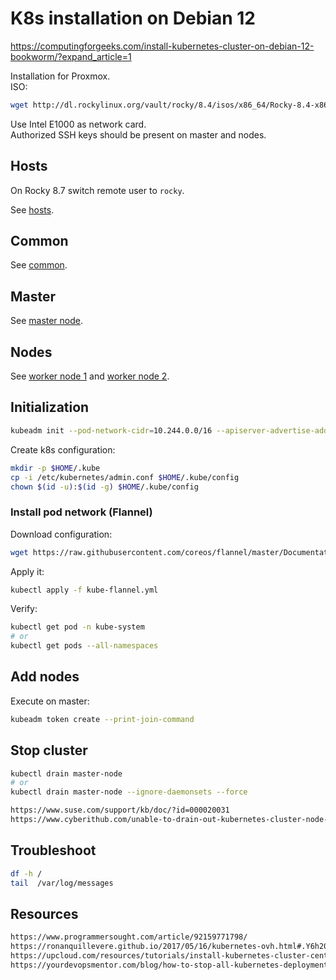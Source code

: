 # K8s installation on Debian 12


https://computingforgeeks.com/install-kubernetes-cluster-on-debian-12-bookworm/?expand_article=1

Installation for Proxmox.  
ISO:

```sh
wget http://dl.rockylinux.org/vault/rocky/8.4/isos/x86_64/Rocky-8.4-x86_64-minimal.iso
```

Use Intel E1000 as network card.  
Authorized SSH keys should be present on master and nodes.

## Hosts
On Rocky 8.7 switch remote user to `rocky`.

See [hosts](hosts).

## Common

See [common](1-k8s-rocky-common.yml).

## Master

See [master node](2-k8s-rocky-master.yml).

## Nodes

See [worker node 1](3-k8s-rocky-node-01.yml) and [worker node 2](4-k8s-rocky-node-02.yml).

## Initialization

```sh
kubeadm init --pod-network-cidr=10.244.0.0/16 --apiserver-advertise-address 192.168.1.137 --token-ttl 0
```

Create k8s configuration:

```sh
mkdir -p $HOME/.kube
cp -i /etc/kubernetes/admin.conf $HOME/.kube/config
chown $(id -u):$(id -g) $HOME/.kube/config
```

### Install pod network (Flannel)

Download configuration:

```sh
wget https://raw.githubusercontent.com/coreos/flannel/master/Documentation/kube-flannel.yml
```

Apply it:

```sh
kubectl apply -f kube-flannel.yml
```

Verify:

```sh
kubectl get pod -n kube-system
# or
kubectl get pods --all-namespaces
```

## Add nodes

Execute on master:

```sh
kubeadm token create --print-join-command
```

## Stop cluster

```sh
kubectl drain master-node
# or 
kubectl drain master-node --ignore-daemonsets --force
```

```html
https://www.suse.com/support/kb/doc/?id=000020031
https://www.cyberithub.com/unable-to-drain-out-kubernetes-cluster-node-for-maintenance/
```

## Troubleshoot

```sh
df -h /
tail  /var/log/messages
```

## Resources

```html
https://www.programmersought.com/article/92159771798/
https://ronanquillevere.github.io/2017/05/16/kubernetes-ovh.html#.Y6h20NJByV5
https://upcloud.com/resources/tutorials/install-kubernetes-cluster-centos-8
https://yourdevopsmentor.com/blog/how-to-stop-all-kubernetes-deployments/
```
